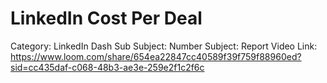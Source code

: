 # LinkedIn Cost Per Deal

Category: LinkedIn Dash
Sub Subject: Number
Subject: Report
Video Link: https://www.loom.com/share/654ea22847cc40589f39f759f88960ed?sid=cc435daf-c068-48b3-ae3e-259e2f1c2f6c